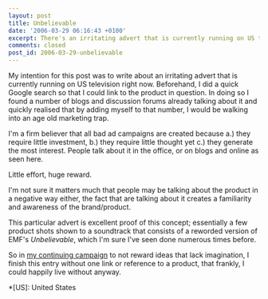 ```yaml
---
layout: post
title: Unbelievable
date: '2006-03-29 06:16:43 +0100'
excerpt: There's an irritating advert that is currently running on US television.
comments: closed
post_id: 2006-03-29-unbelievable
---
```

My intention for this post was to write about an irritating advert that is currently running on US television right now. Beforehand, I did a quick Google search so that I could link to the product in question. In doing so I found a number of blogs and discussion forums already talking about it and quickly realised that by adding myself to that number, I would be walking into an age old marketing trap.

I'm a firm believer that all bad ad campaigns are created because a.) they require little investment, b.) they require little thought yet c.) they generate the most interest. People talk about it in the office, or on blogs and online as seen here. 

Little effort, huge reward.

I'm not sure it matters much that people may be talking about the product in a negative way either, the fact that are talking about it creates a familiarity and awareness of the brand/product.

This particular advert is excellent proof of this concept; essentially a few product shots shown to a soundtrack that consists of a reworded version of EMF's <cite>Unbelievable</cite>, which I'm sure I've seen done numerous times before.

So in [my continuing campaign][1] to not reward ideas that lack imagination, I finish this entry without one link or reference to a product, that frankly, I could happily live without anyway.

[1]: /2006/03/attack_of_the_clones/

*[US]: United States